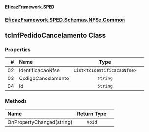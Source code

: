 #### [EficazFramework.SPED](EficazFrameworkSPED.md 'EficazFramework SPED')
### [EficazFramework.SPED.Schemas.NFSe.Common](EficazFramework.SPED.Schemas.NFSe.Common.md 'EficazFramework.SPED.Schemas.NFSe.Common')

## tcInfPedidoCancelamento Class
### Properties

| # | Name | Type | |
| ---: | :--- | :---: | :--- |
| 02 | IdentificacaoNfse | `List<tcIdentificacaoNfse>` |  |
| 03 | CodigoCancelamento | `String` |  |
| 04 | Id | `String` |  |
### Methods

| Name | Return Type | |
| :--- | :---: | :--- |
| OnPropertyChanged(string) | `Void` |  |
